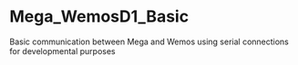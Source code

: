 # Mega_WemosD1_Basic
Basic communication between Mega and Wemos using serial connections for developmental purposes 
